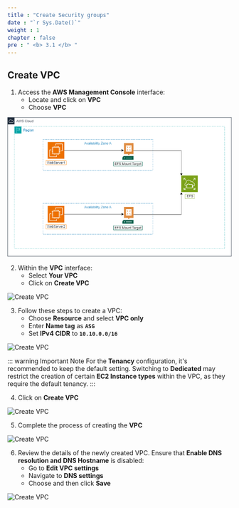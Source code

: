 ```yaml
---
title : "Create Security groups"
date : "`r Sys.Date()`"
weight : 1
chapter : false
pre : " <b> 3.1 </b> "
---
```

## Create VPC

1. Access the **AWS Management Console** interface:
   - Locate and click on **VPC**
   - Choose **VPC**

![Create VPC](/images/1/0001.png?featherlight=false&width=90pc)

2. Within the **VPC** interface:
   - Select **Your VPC**
   - Click on **Create VPC**

![Create VPC](/images/1/0002.png?featherlight=false&width=90pc)

3. Follow these steps to create a VPC:
   - Choose **Resource** and select **VPC only**
   - Enter **Name tag** as **`ASG`**
   - Set **IPv4 CIDR** to **`10.10.0.0/16`**

![Create VPC](/images/1/0003.png?featherlight=false&width=90pc)

::: warning Important Note
For the **Tenancy** configuration, it's recommended to keep the default setting. Switching to **Dedicated** may restrict the creation of certain **EC2 Instance types** within the VPC, as they require the default tenancy.
:::

4. Click on **Create VPC**

![Create VPC](/images/1/0004.png?featherlight=false&width=90pc)

5. Complete the process of creating the **VPC**

![Create VPC](/images/1/0005.png?featherlight=false&width=90pc)

6. Review the details of the newly created VPC. Ensure that **Enable DNS resolution and DNS Hostname** is disabled:
   - Go to **Edit VPC settings**
   - Navigate to **DNS settings**
   - Choose and then click **Save**

![Create VPC](/images/1/0006.png?featherlight=false&width=90pc)
